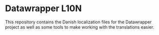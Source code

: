 Datawrapper L10N
================

This repository contains the Danish localization files for the Datawrapper project as well as some tools to make working with the translations easier.
